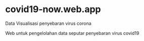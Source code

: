 # covid19-now.web.app
Data Visualisasi penyebaran virus corona

Web untuk pengelolahan data seputar penyebaran virus covid19
